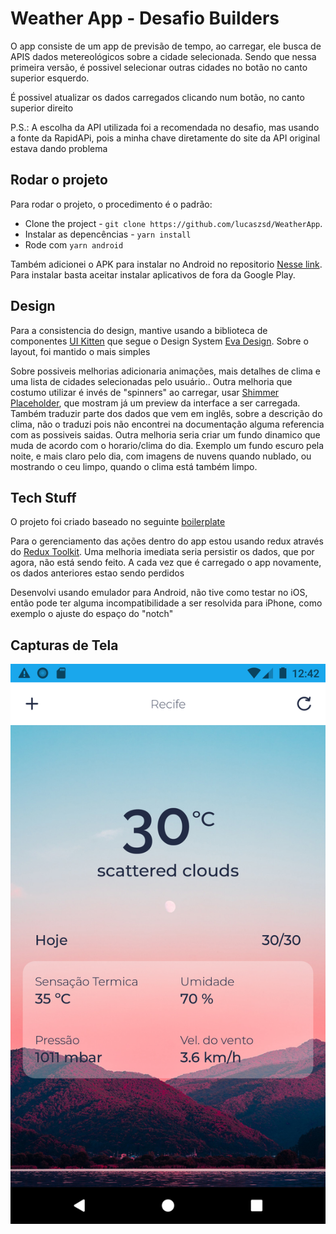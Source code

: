 # Weather App - Desafio Builders

O app consiste de um app de previsão de tempo, ao carregar, ele busca de APIS dados metereológicos sobre a cidade selecionada. Sendo que nessa primeira versão, é possivel selecionar outras cidades no botão no canto superior esquerdo. 

É possivel atualizar os dados carregados clicando num botão, no canto superior direito

P.S.: A escolha da API utilizada foi a recomendada no desafio, mas usando a fonte da RapidAPi, pois a minha chave diretamente do site da API original estava dando problema
 
## Rodar o projeto

Para rodar o projeto, o procedimento é o padrão: 
- Clone the project - `git clone https://github.com/lucaszsd/WeatherApp`.  
- Instalar as depencências - `yarn install`
- Rode com `yarn android`
 
 Também adicionei o APK para instalar no Android no repositorio [Nesse link](https://github.com/lucaszsd/DesafioWeatherApp/blob/main/app-release.apk). Para instalar basta aceitar instalar aplicativos de fora da Google Play.
 
## Design

Para a consistencia do design, mantive usando a biblioteca de componentes [UI Kitten](https://akveo.github.io/react-native-ui-kitten/) que segue o Design System [Eva Design](https://eva.design/). Sobre o layout, foi mantido o mais simples 

Sobre possiveis melhorias adicionaria animações, mais detalhes de clima e uma lista de cidades selecionadas pelo usuário.. Outra melhoria que costumo utilizar é invés de "spinners" ao carregar, usar [Shimmer Placeholder](https://github.com/tomzaku/react-native-shimmer-placeholder), que mostram já um preview da interface a ser carregada. 
Também traduzir parte dos dados que vem em inglês, sobre a descrição do clima, não o traduzi pois não encontrei na documentação alguma referencia com as possiveis saidas. 
Outra melhoria seria criar um fundo dinamico que muda de acordo com o horario/clima do dia. Exemplo um fundo escuro pela noite, e mais claro pelo dia, com imagens de nuvens quando nublado, ou mostrando o ceu limpo, quando o clima está também limpo.
   


## Tech Stuff

O projeto foi criado baseado no seguinte [boilerplate](https://github.com/shettayyy/React_Native_Seed)

Para o gerenciamento das ações dentro do app estou usando redux através do [Redux Toolkit](https://redux-toolkit.js.org/). Uma melhoria imediata seria persistir os dados, que por agora, não está sendo feito. A cada vez que é carregado o app novamente, os dados anteriores estao sendo perdidos

Desenvolvi usando emulador para Android, não tive como testar no iOS, então pode ter alguma incompatibilidade a ser resolvida para iPhone, como exemplo o ajuste do espaço do "notch"

## Capturas de Tela

![Captura de tela](https://github.com/lucaszsd/DesafioWeatherApp/blob/main/screenshots/Screenshot_1646754144.png)
 
 
 

